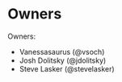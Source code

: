 # Owners

Owners:
  - Vanessasaurus (@vsoch)
  - Josh Dolitsky (@jdolitsky)
  - Steve Lasker (@stevelasker)
